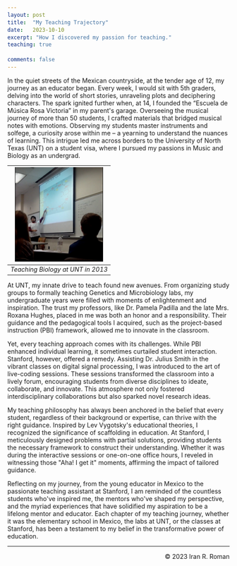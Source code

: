 ```yaml
---
layout: post
title:  "My Teaching Trajectory"
date:   2023-10-10
excerpt: "How I discovered my passion for teaching."
teaching: true

comments: false
---
```


In the quiet streets of the Mexican countryside, at the tender age of 12, my journey as an educator began. Every week, I would sit with 5th graders, delving into the world of short stories, unraveling plots and deciphering characters. The spark ignited further when, at 14, I founded the “Escuela de Música Rosa Victoria” in my parent's garage. Overseeing the musical journey of more than 50 students, I crafted materials that bridged musical notes with emotions. Observing my students master instruments and solfege, a curiosity arose within me – a yearning to understand the nuances of learning. This intrigue led me across borders to the University of North Texas (UNT) on a student visa, where I pursued my passions in Music and Biology as an undergrad.

| <img src="https://raw.githubusercontent.com/iranroman/iranroman.github.io/main/photos/unt_teaching.png" alt="drawing" width="200"/> | 
|:--:| 
| *Teaching Biology at UNT in 2013* |

At UNT, my innate drive to teach found new avenues. From organizing study groups to formally teaching Genetics and Microbiology labs, my undergraduate years were filled with moments of enlightenment and inspiration. The trust my professors, like Dr. Pamela Padilla and the late Mrs. Roxana Hughes, placed in me was both an honor and a responsibility. Their guidance and the pedagogical tools I acquired, such as the project-based instruction (PBI) framework, allowed me to innovate in the classroom. 

Yet, every teaching approach comes with its challenges. While PBI enhanced individual learning, it sometimes curtailed student interaction. Stanford, however, offered a remedy. Assisting Dr. Julius Smith in the vibrant classes on digital signal processing, I was introduced to the art of live-coding sessions. These sessions transformed the classroom into a lively forum, encouraging students from diverse disciplines to ideate, collaborate, and innovate. This atmosphere not only fostered interdisciplinary collaborations but also sparked novel research ideas.

My teaching philosophy has always been anchored in the belief that every student, regardless of their background or expertise, can thrive with the right guidance. Inspired by Lev Vygotsky's educational theories, I recognized the significance of scaffolding in education. At Stanford, I meticulously designed problems with partial solutions, providing students the necessary framework to construct their understanding. Whether it was during the interactive sessions or one-on-one office hours, I reveled in witnessing those "Aha! I get it" moments, affirming the impact of tailored guidance.

Reflecting on my journey, from the young educator in Mexico to the passionate teaching assistant at Stanford, I am reminded of the countless students who've inspired me, the mentors who've shaped my perspective, and the myriad experiences that have solidified my aspiration to be a lifelong mentor and educator. Each chapter of my teaching journey, whether it was the elementary school in Mexico, the labs at UNT, or the classes at Stanford, has been a testament to my belief in the transformative power of education.

---
<p align="right">
&copy; 2023 Iran R. Roman
</p>
